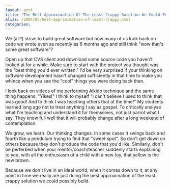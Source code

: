 ```yaml
---
layout: post
title: "The Best Approximation Of The Least Crappy Solution We Could Possibly Build"
alias: /2004/05/best-approximation-of-least-crappy.html
categories:
---
```

We (all?) strive to build great software but how many of us look back on code we wrote even as recently as 6 months ago and still think "wow that's some great software"?

Open up that CVS client and download some source code you haven't looked at for a while. Make sure to start with the project you thought was the "best thing you'd ever written." I'd be very surprised if your thinking on software development hasn't changed sufficiently in that time to make you whince when you see the "cool" things you were doing back then.

I look back on videos of me performing [Aikido](http://www.iwamaaikido.com.au) technique and the same thing happens. "Yikes!" I think to myself "I can't believe I used to think that was good! And to think I was teaching others that at the time!" My students learned long ago not to treat anything I say as gospel. To critically analyse what I'm teaching and understand it for themselves, not just parrot what I say. They know full well that it will probably change after a long weekend of contemplation.

We grow, we learn. Our thinking changes. In some cases it swings back and fourth like a pendulum trying to find that "sweet spot". So don't get down on others because they don't produce the code that you'd like. Similarly, don't be perterbed when your mentor/coach/teacher suddenly starts explaining to you, with all the enthusiasm of a child with a new toy, that yellow is the new brown.

Because we don't live in an ideal world, when it comes down to it, at any point in time we really are just doing the best approximation of the least crappy solution we could possibly build.
